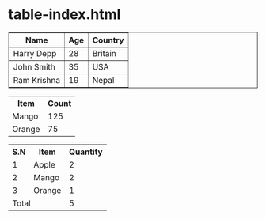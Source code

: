# table-index.html
<html>
<head>
<title> table 
</title>
</head>
<body><table border="1" >
  <tr>
    <th>Name</th>
    <th>Age</th>  
    <th>Country</th>
  </tr>
  <tr>
    <td>Harry Depp</td>
    <td>28</td>
    <td>Britain</td>
  </tr>
  <tr>
    <td>John Smith</td>
    <td>35</td>
    <td>USA</td>
  </tr>
  <tr>
    <td>Ram Krishna</td>
    <td>19</td>
    <td>Nepal</td>
  </tr>
</table>
<table>
  <tr>
    <th>Item</th>
    <th>Count</th>
  </tr>
  <tr>
    <td>Mango</td>
    <td>125</td>
  </tr>
  <tr>
    <td>Orange</td>
    <td>75</td>
  </tr>
</table>
<table>
  <tr>
    <th>S.N</th>
    <th>Item</th>
    <th>Quantity</th>
  </tr>
  <tr>
    <td>1</td>
    <td>Apple</td>
    <td>2</td>
  </tr>
  <tr>
    <td>2</td>
    <td>Mango</td>
    <td>2</td>
  </tr>
  <tr>
    <td>3</td>
    <td>Orange</td>
    <td>1</td>
  </tr>
  <tr>
    <td colspan="2">Total</td>
    <td>5</td>
  </tr>
</table>
</body>
  </html>
